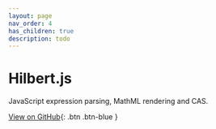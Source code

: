 ```yaml
---
layout: page
nav_order: 4
has_children: true
description: todo
---
```


# Hilbert.js

JavaScript expression parsing, MathML rendering and CAS.

[View on GitHub](https://github.com/mathigon/hilbert.js){: .btn .btn-blue }

